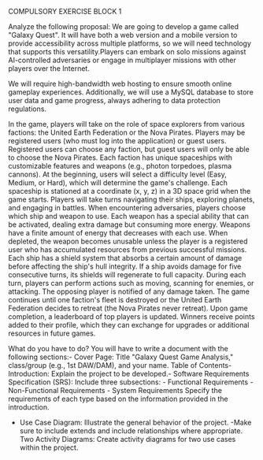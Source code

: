 COMPULSORY EXERCISE BLOCK 1

Analyze the following proposal:
We are going to develop a game called "Galaxy Quest". It will have both a web 
version and a mobile version to provide accessibility across multiple platforms, so 
we will need technology that supports this versatility.Players can embark on solo missions
against AI-controlled adversaries or engage in multiplayer missions with other players over the Internet.

We will require high-bandwidth web hosting to ensure smooth online gameplay 
experiences. Additionally, we will use a MySQL database to store user data and 
game progress, always adhering to data protection regulations.

In the game, players will take on the role of space explorers from various factions: 
the United Earth Federation or the Nova Pirates. Players may be registered users 
(who must log into the application) or guest users. Registered users can choose 
any faction, but guest users will only be able to choose the Nova Pirates. Each 
faction has unique spaceships with customizable features and weapons (e.g., 
photon torpedoes, plasma cannons).
At the beginning, users will select a difficulty level (Easy, Medium, or Hard), which 
will determine the game's challenge. Each spaceship is stationed at a coordinate (x, y, z) 
in a 3D space grid when the game starts. 
Players will take turns navigating their ships, exploring planets, and 
engaging in battles. When encountering adversaries, players choose which ship 
and weapon to use. Each weapon has a special ability that can be activated, 
dealing extra damage but consuming more energy.
 Weapons have a finite amount of energy that decreases with each use. When 
depleted, the weapon becomes unusable unless the player is a registered user 
who has accumulated resources from previous successful missions.
Each ship has a shield system that absorbs a certain amount of damage before 
affecting the ship's hull integrity.
If a ship avoids damage for five consecutive turns, its shields will regenerate to full 
capacity.
During each turn, players can perform actions such as moving, scanning for 
enemies, or attacking. The opposing player is notified of any damage taken.
The game continues until one faction's fleet is destroyed or the United Earth 
Federation decides to retreat (the Nova Pirates never retreat).
Upon game completion, a leaderboard of top players is updated. Winners receive 
points added to their profile, which they can exchange for upgrades or additional 
resources in future games.


What do you have to do?
You will have to write a document with the following sections:- Cover Page: Title "Galaxy Quest Game Analysis," class/group (e.g., 1st 
DAW/DAM), and your name.
Table of Contents- Introduction: Explain the project to be developed.- Software Requirements Specification (SRS): Include three subsections:
    - Functional Requirements
    - Non-Functional Requirements
    - System Requirements
   Specify the requirements of each type based on the information provided in the introduction.
   - Use Case Diagram: Illustrate the general behavior of the project.
-Make sure to include extends and include relationships where appropriate.
  Two Activity Diagrams: Create activity diagrams for two use cases within the 
project. 
